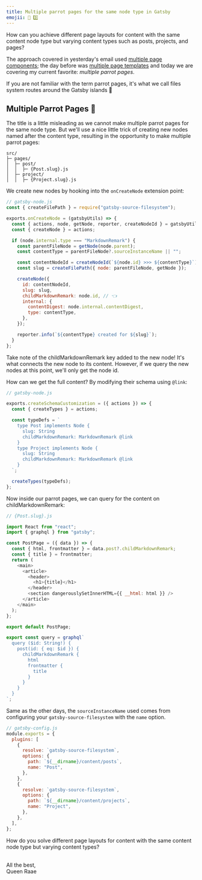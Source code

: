 ```yaml
---
title: Multiple parrot pages for the same node type in Gatsby
emojii: 📄 3️⃣
---
```


How can you achieve different page layouts for content with the same content node type but varying content types such as posts, projects, and pages?

The approach covered in yesterday's email used [multiple page components](/emails/2022-03-23-page-components); the day before was [multiple page templates](/emails/2022-03-22-page-templates) and today we are covering my current favorite: _multiple parrot pages_.

If you are not familiar with the term parrot pages, it's what we call files system routes around the Gatsby islands 🤪

## Multiple Parrot Pages 🦜

The title is a little misleading as we cannot make multiple parrot pages for the same node type. But we'll use a nice little trick of creating new nodes named after the content type, resulting in the opportunity to make multiple parrot pages:

```
src/
├─ pages/
│  ├─ post/
│  │  ├─ {Post.slug}.js
│  ├─ project/
│  │  ├─ {Project.slug}.js
```

We create new nodes by hooking into the `onCreateNode` extension point:

```js
// gatsby-node.js
const { createFilePath } = require("gatsby-source-filesystem");

exports.onCreateNode = (gatsbyUtils) => {
  const { actions, node, getNode, reporter, createNodeId } = gatsbyUtils;
  const { createNode } = actions;

  if (node.internal.type === "MarkdownRemark") {
    const parentFileNode = getNode(node.parent);
    const contentType = parentFileNode?.sourceInstanceName || "";

    const contentNodeId = createNodeId(`${node.id} >>> ${contentType}`);
    const slug = createFilePath({ node: parentFileNode, getNode });

    createNode({
      id: contentNodeId,
      slug: slug,
      childMarkdownRemark: node.id, // 👈
      internal: {
        contentDigest: node.internal.contentDigest,
        type: contentType,
      },
    });

    reporter.info(`${contentType} created for ${slug}`);
  }
};
```

Take note of the childMarkdownRemark key added to the new node! It's what connects the new node to its content. However, if we query the new nodes at this point, we'll only get the node id.

How can we get the full content? By modifying their schema using `@link`:

```js
// gatsby-node.js

exports.createSchemaCustomization = ({ actions }) => {
  const { createTypes } = actions;

  const typeDefs = `
    type Post implements Node {
      slug: String
      childMarkdownRemark: MarkdownRemark @link
    }
    type Project implements Node {
      slug: String
      childMarkdownRemark: MarkdownRemark @link
    }
  `;

  createTypes(typeDefs);
};
```

Now inside our parrot pages, we can query for the content on childMarkdownRemark:

```js
// {Post.slug}.js

import React from "react";
import { graphql } from "gatsby";

const PostPage = ({ data }) => {
  const { html, frontmatter } = data.post?.childMarkdownRemark;
  const { title } = frontmatter;
  return (
    <main>
      <article>
        <header>
          <h1>{title}</h1>
        </header>
        <section dangerouslySetInnerHTML={{ __html: html }} />
      </article>
    </main>
  );
};

export default PostPage;

export const query = graphql`
  query ($id: String!) {
    post(id: { eq: $id }) {
      childMarkdownRemark {
        html
        frontmatter {
          title
        }
      }
    }
  }
`;
```

Same as the other days, the `sourceInstanceName` used comes from configuring your `gatsby-source-filesystem` with the `name` option.

```js
// gatsby-config.js
module.exports = {
  plugins: [
    {
      resolve: `gatsby-source-filesystem`,
      options: {
        path: `${__dirname}/content/posts`,
        name: "Post",
      },
    },
    {
      resolve: `gatsby-source-filesystem`,
      options: {
        path: `${__dirname}/content/projects`,
        name: "Project",
      },
    },
  ],
};
```

How do you solve different page layouts for content with the same content node type but varying content types?

&nbsp;  
All the best,  
Queen Raae
